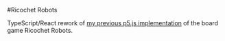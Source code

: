 #Ricochet Robots

TypeScript/React rework of [my previous p5.js implementation](https://github.com/briansmiley/ricochetrobots) of the board game Ricochet Robots.
